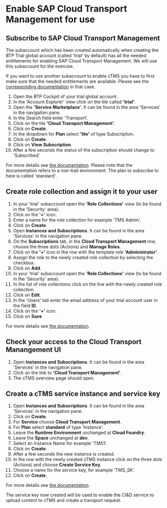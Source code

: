 # Enable SAP Cloud Transport Management for use
## Subscribe to SAP Cloud Transport Management
The subaccount which has been created automatically when creating the BTP Trial global account (called 'trial' by default) has all the needed entitlements for enabling SAP Cloud Transport Management. We will use this subaccount for the exercise. 

If you want to use another subaccount to enable cTMS you have to first make sure that the needed entitlements are available. Please see the [corresponding documentation](https://help.sap.com/docs/TRANSPORT_MANAGEMENT_SERVICE/7f7160ec0d8546c6b3eab72fb5ad6fd8/13894bed9e2d4b25aa34d03d002707f9.html) in that case.

1. Open the BTP Cockpit of your trial global account.
2. In the 'Account Explorer' view click on the tile called **'trial'**.
3. Open the **'Service Marketplace'**. It can be found in the area 'Services' in the navigation pane.
4. In the Search field enter 'Transport'.
5. Click on the tile **'Cloud Transport Management'**.
6. Click on **Create**.
7. In the dropdown for **Plan** select **'lite'** of type Subscription.
8. Click on **Create**.
9. Click on **View Subscription**.
10. After a few seconds the status of the subscription should change to 'Subscribed'.

For more details see [the documentation](https://help.sap.com/docs/TRANSPORT_MANAGEMENT_SERVICE/7f7160ec0d8546c6b3eab72fb5ad6fd8/7fe10fc1baae444e9315579786d623b9.html). Please note that the documentation refers to a non-trail environment. The plan to subscribe to here is called 'standard'.

## Create role collection and assign it to your user

1. In your 'trial' subaccount open the **'Role Collections'** view (to be found in the 'Security' area).
2. Click on the **'+'** icon.
3. Enter a name for the role collection for example 'TMS Admin'.
4. Click on **Create**.
5. Open **Instances and Subscriptions**. It can be found in the area 'Services' in the navigation pane.
6. On the **Subscriptions** tab, in the **Cloud Transport Management** row, choose the three dots (Actions) and **Manage Roles**.
7. Click on the **'+'** icon in the row with the template role **'Administrator'**.
8. Assign the role to the newly created role collection by selecting the checkbox.
9. Click on **Add**.
10. In your 'trial' subaccount open the **'Role Collections'** view (to be found in the 'Security' area).
11. In the list of role collections click on the line with the newly created role collection.
12. Click on **Edit**.
13. In the 'Users' tab enter the email address of your trial account user in the field **ID**. 
14. Click on the **'+'** icon.
15. Click on **Save**

For more details see [the documentation](https://help.sap.com/docs/TRANSPORT_MANAGEMENT_SERVICE/7f7160ec0d8546c6b3eab72fb5ad6fd8/eb134e02d2074918bcc5af34f50fb19f.html).

## Check your access to the Cloud Transport Manangement UI

1. Open **Instances and Subscriptions**. It can be found in the area 'Services' in the navigation pane.
2. Click on the link to **'Cloud Transport Management'**.
3. The cTMS overview page should open.

## Create a cTMS service instance and service key

1. Open **Instances and Subscriptions**. It can be found in the area 'Services' in the navigation pane.
2. Click on **Create**.
3. For **Service** choose **Cloud Transport Management**.
4. For **Plan** select **standard** of type 'Instance'.
5. Leave the **Runtime Environment** unchanged at **Cloud Foundry**.
6. Leave the **Space** unchanged at **dev**.
7. Select an Instance Name for example 'TMS1'.
8. Click on **Create**.
9. After a few seconds the new instance is created.
10. In the row with the newly created cTMS instance click on the three dots (Actions) and choose **Create Service Key**.
11. Choose a name for the service key, for example 'TMS_SK'.
12. Click on **Create**.

For more details see [the documentation](https://help.sap.com/docs/TRANSPORT_MANAGEMENT_SERVICE/7f7160ec0d8546c6b3eab72fb5ad6fd8/f44956035ce54684b1dbb9e4d23c37d2.html).

The service key now created will be used to enable the CI&D service to upload content to cTMS and create a transport request.
